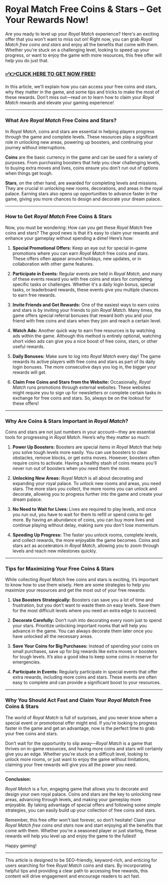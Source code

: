 # Royal Match Free Coins & Stars – Get Your Rewards Now!

Are you ready to level up your *Royal Match* experience? Here's an exciting offer that you won't want to miss out on! Right now, you can grab *Royal Match free coins and stars* and enjoy all the benefits that come with them. Whether you're stuck on a challenging level, looking to speed up your progress, or want to enjoy the game with more resources, this free offer will help you do just that.

### [✅👉CLICK HERE TO GET NOW FREE!](https://freeforyou.xyz/royal/match/coins/)

In this article, we'll explain how you can access your free coins and stars, why they matter in the game, and some tips and tricks to make the most of these rewards. Don’t miss out—read on to learn how to claim your *Royal Match* rewards and elevate your gaming experience!

---

### What Are *Royal Match* Free Coins and Stars?

In *Royal Match*, coins and stars are essential in helping players progress through the game and complete levels. These resources play a significant role in unlocking new areas, powering up boosters, and continuing your journey without interruptions. 

**Coins** are the basic currency in the game and can be used for a variety of purposes. From purchasing boosters that help you clear challenging levels, to buying extra moves and lives, coins ensure you don't run out of options when things get tough. 

**Stars**, on the other hand, are awarded for completing levels and missions. They are crucial in unlocking new rooms, decorations, and areas in the royal palace. Earning stars also opens up opportunities to advance faster in the game, giving you more chances to design and decorate your dream palace.

---

### How to Get *Royal Match* Free Coins & Stars

Now, you must be wondering: How can you get these *Royal Match* free coins and stars? The good news is that it’s easy to claim your rewards and enhance your gameplay without spending a dime! Here’s how:

1. **Special Promotional Offers:** Keep an eye out for special in-game promotions where you can earn *Royal Match* free coins and stars. These offers often appear around holidays, new updates, or in collaboration with other game features.

2. **Participate in Events:** Regular events are held in *Royal Match*, and many of these events reward you with free coins and stars for completing specific tasks or challenges. Whether it's a daily login bonus, special tasks, or leaderboard rewards, these events give you multiple chances to earn free rewards.

3. **Invite Friends and Get Rewards:** One of the easiest ways to earn coins and stars is by inviting your friends to join *Royal Match*. Many times, the game offers special referral bonuses that reward both you and your friend with free coins and stars when they join and reach a certain level.

4. **Watch Ads:** Another quick way to earn free resources is by watching ads within the game. Although this method is entirely optional, watching short video ads can give you a nice boost of free coins, stars, or other useful rewards.

5. **Daily Bonuses:** Make sure to log into *Royal Match* every day! The game rewards its active players with free coins and stars as part of its daily login bonuses. The more consecutive days you log in, the bigger your rewards will get.

6. **Claim Free Coins and Stars from the Website:** Occasionally, *Royal Match* runs promotions through external websites. These websites might require you to sign up for newsletters or complete certain tasks in exchange for free coins and stars. So, always be on the lookout for these offers!

---

### Why Are Coins & Stars Important in *Royal Match*?

Coins and stars are not just numbers in your account—they are essential tools for progressing in *Royal Match*. Here’s why they matter so much:

1. **Power Up Boosters:** Boosters are special items in *Royal Match* that help you solve tough levels more easily. You can use boosters to clear obstacles, remove blocks, or get extra moves. However, boosters often require coins to activate. Having a healthy stash of coins means you'll never run out of boosters when you need them the most.

2. **Unlocking New Areas:** *Royal Match* is all about decorating and expanding your royal palace. To unlock new rooms and areas, you need stars. The more stars you collect, the more rooms you can unlock and decorate, allowing you to progress further into the game and create your dream palace.

3. **No Need to Wait for Lives:** Lives are required to play levels, and once you run out, you have to wait for them to refill or spend coins to get more. By having an abundance of coins, you can buy more lives and continue playing without delay, making sure you don't lose momentum.

4. **Speeding Up Progress:** The faster you unlock rooms, complete levels, and collect rewards, the more enjoyable the game becomes. Coins and stars act as accelerators in *Royal Match*, allowing you to zoom through levels and reach new milestones quickly.

---

### Tips for Maximizing Your Free Coins & Stars

While collecting *Royal Match* free coins and stars is exciting, it’s important to know how to use them wisely. Here are some strategies to help you maximize your resources and get the most out of your free rewards:

1. **Use Boosters Strategically:** Boosters can save you a lot of time and frustration, but you don’t want to waste them on easy levels. Save them for the most difficult levels where you need an extra edge to succeed.

2. **Decorate Carefully:** Don’t rush into decorating every room just to spend your stars. Prioritize unlocking important rooms that will help you advance in the game. You can always decorate them later once you have unlocked all the necessary areas.

3. **Save Your Coins for Big Purchases:** Instead of spending your coins on small purchases, save up for big rewards like extra moves or boosters for tough levels. It’s also a good idea to keep some coins in reserve for emergencies.

4. **Participate in Events:** Regularly participate in special events that offer extra rewards, including more coins and stars. These events are often easy to complete and can provide a significant boost to your resources.

---

### Why You Should Act Fast and Claim Your *Royal Match* Free Coins & Stars

The world of *Royal Match* is full of surprises, and you never know when a special event or promotional offer might end. If you're looking to progress faster in the game and get an advantage, now is the perfect time to grab your free coins and stars.

Don’t wait for the opportunity to slip away—*Royal Match* is a game that thrives on in-game resources, and having more coins and stars will certainly give you an edge. Whether you're stuck on a difficult level, looking to unlock more rooms, or just want to enjoy the game without limitations, claiming your free rewards will give you all the power you need.

---

**Conclusion:**

*Royal Match* is a fun, engaging game that allows you to decorate and design your own royal palace. Coins and stars are the key to unlocking new areas, advancing through levels, and making your gameplay more enjoyable. By taking advantage of special offers and following some simple strategies, you can easily build up your collection of free coins and stars. 

Remember, this free offer won’t last forever, so don’t hesitate! Claim your *Royal Match free coins and stars* now and start enjoying all the benefits that come with them. Whether you're a seasoned player or just starting, these rewards will help you level up and enjoy the game to the fullest!

Happy gaming!

---

This article is designed to be SEO-friendly, keyword-rich, and enticing for users searching for free *Royal Match* coins and stars. By incorporating helpful tips and providing a clear path to accessing free rewards, this content will drive engagement and encourage readers to act fast.
